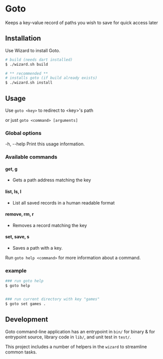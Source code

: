 # Goto

Keeps a key-value record of paths you wish to save for quick access later

## Installation

Use Wizard to install Goto.

```sh
# build (needs dart installed)
$ ./wizard.sh build

# ** recommended **
# installs goto (if build already exists)
$ ./wizard.sh install
```

## Usage

Use `goto <key>` to redirect to &lt;key&gt;'s path

or just `goto <command> [arguments]`

### Global options

-h, --help Print this usage information.

### Available commands

#### get, g

- Gets a path address matching the key

#### list, ls, l

- List all saved records in a human readable format

#### remove, rm, r

- Removes a record matching the key

#### set, save, s

- Saves a path with a key.

Run `goto help <command>` for more information about a command.

### example

```sh
### run goto help
$ goto help


### run current directory with key "games"
$ goto set games .
```

## Development

Goto command-line application has an entrypoint in `bin/` for binary & for entrypoint source, library code in `lib/`, and unit test in `test/`.

This project includes a number of helpers in the `wizard` to streamline common tasks.
